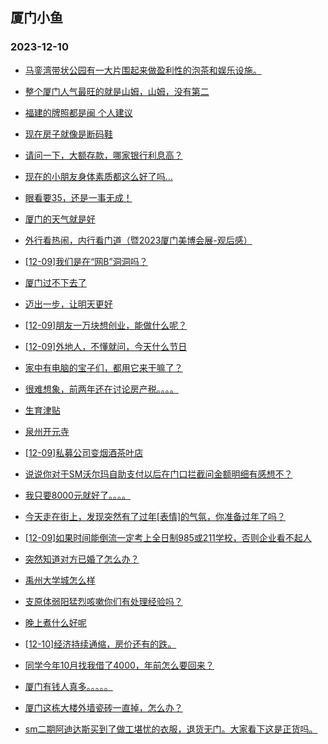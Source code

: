 ## 厦门小鱼 
### 2023-12-10

+ [马銮湾带状公园有一大片围起来做盈利性的泡茶和娱乐设施。](http://bbs.xmfish.com/read-htm-tid-18118213.html)

+ [整个厦门人气最旺的就是山姆，山姆，没有第二](http://bbs.xmfish.com/read-htm-tid-18118377.html)

+ [福建的牌照都是闽 个人建议](http://bbs.xmfish.com/read-htm-tid-18118276.html)

+ [现在房子就像是断码鞋](http://bbs.xmfish.com/read-htm-tid-18118271.html)

+ [请问一下，大额存款，哪家银行利息高？](http://bbs.xmfish.com/read-htm-tid-18118371.html)

+ [现在的小朋友身体素质都这么好了吗…](http://bbs.xmfish.com/read-htm-tid-18118248.html)

+ [眼看要35，还是一事无成！](http://bbs.xmfish.com/read-htm-tid-18118299.html)

+ [厦门的天气就是好](http://bbs.xmfish.com/read-htm-tid-18118124.html)

+ [外行看热闹，内行看门道（暨2023厦门美博会展-观后感）](http://bbs.xmfish.com/read-htm-tid-18118197.html)

+ [[12-09]我们是在“网B”洞洞吗？](http://bbs.xmfish.com/read-htm-tid-18118250.html)

+ [厦门过不下去了](http://bbs.xmfish.com/read-htm-tid-18118290.html)

+ [迈出一步，让明天更好](http://bbs.xmfish.com/read-htm-tid-18118119.html)

+ [[12-09]朋友一万块想创业，能做什么呢？](http://bbs.xmfish.com/read-htm-tid-18118442.html)

+ [[12-09]外地人，不懂就问，今天什么节日](http://bbs.xmfish.com/read-htm-tid-18118333.html)

+ [家中有电脑的宝子们，都用它来干嘛了？](http://bbs.xmfish.com/read-htm-tid-18118410.html)

+ [很难想象，前两年还在讨论房产税。。。。](http://bbs.xmfish.com/read-htm-tid-18118456.html)

+ [生育津贴](http://bbs.xmfish.com/read-htm-tid-18118337.html)

+ [泉州开元寺](http://bbs.xmfish.com/read-htm-tid-18118314.html)

+ [[12-09]私募公司变烟酒茶叶店](http://bbs.xmfish.com/read-htm-tid-18118388.html)

+ [说说你对于SM沃尔玛自助支付以后在门口拦截问金额明细有感想不？](http://bbs.xmfish.com/read-htm-tid-18118465.html)

+ [我只要8000元就好了。。。。](http://bbs.xmfish.com/read-htm-tid-18118486.html)

+ [今天走在街上，发现突然有了过年[表情]的气氛，你准备过年了吗？](http://bbs.xmfish.com/read-htm-tid-18118432.html)

+ [[12-09]如果时间能倒流一定考上全日制985或211学校，否则企业看不起人](http://bbs.xmfish.com/read-htm-tid-18118378.html)

+ [突然知道对方已婚了怎么办？](http://bbs.xmfish.com/read-htm-tid-18118567.html)

+ [禹州大学城怎么样](http://bbs.xmfish.com/read-htm-tid-18118533.html)

+ [支原体弱阳猛烈咳嗽你们有处理经验吗？](http://bbs.xmfish.com/read-htm-tid-18118501.html)

+ [晚上煮什么好呢](http://bbs.xmfish.com/read-htm-tid-18118418.html)

+ [[12-10]经济持续通缩，房价还有的跌。](http://bbs.xmfish.com/read-htm-tid-18118578.html)

+ [同学今年10月找我借了4000，年前怎么要回来？](http://bbs.xmfish.com/read-htm-tid-18118581.html)

+ [厦门有钱人真多。。。。。](http://bbs.xmfish.com/read-htm-tid-18118539.html)

+ [厦门这栋大楼外墙瓷砖一直掉，怎么办？](http://bbs.xmfish.com/read-htm-tid-18118681.html)

+ [sm二期阿迪达斯买到了做工堪忧的衣服，退货无门。大家看下这是正货吗。](http://bbs.xmfish.com/read-htm-tid-18118638.html)


